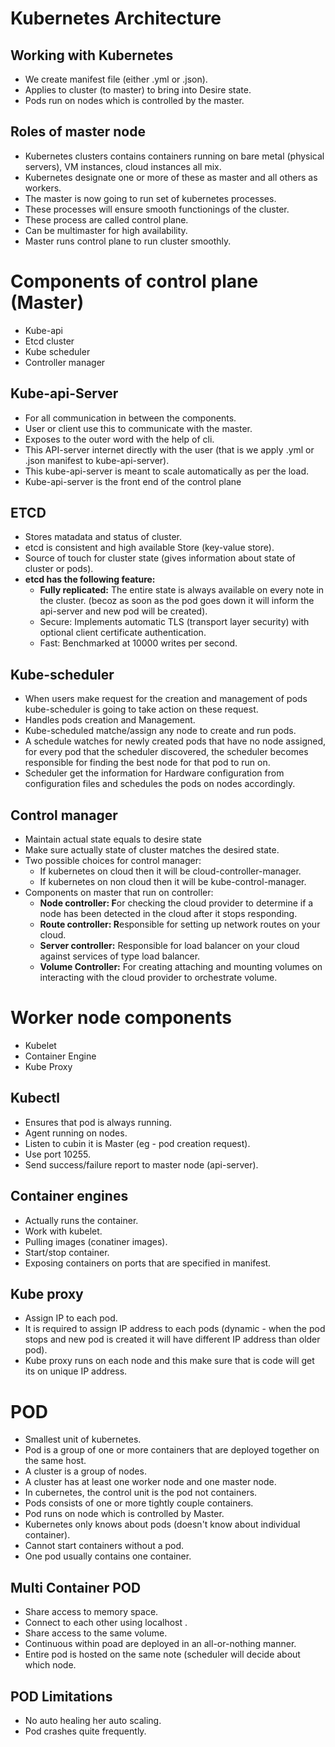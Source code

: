 # Kubernetes Architecture

## Working with Kubernetes

- We create manifest file (either .yml or .json).
- Applies to cluster (to master) to bring into Desire state.
- Pods run on nodes which is controlled by the master.

## Roles of master node

- Kubernetes clusters contains containers running on bare metal (physical servers), VM instances, cloud instances all mix.
- Kubernetes designate one or more of these as master and all others as workers.
- The master is now going to run set of kubernetes processes.
- These processes will ensure smooth functionings of the cluster.
- These process are called control plane.
- Can be multimaster for high availability.
- Master runs control plane to run cluster smoothly.

# Components of control plane (Master)

- Kube-api
- Etcd cluster
- Kube scheduler
- Controller manager

## Kube-api-Server

- For all communication in between the components.
- User or client use this to communicate with the master.
- Exposes to the outer word with the help of cli.
- This API-server internet directly with the user (that is we apply .yml or .json manifest to kube-api-server).
- This kube-api-server is meant to scale automatically as per the load.
- Kube-api-server is the front end of the control plane

## ETCD

- Stores matadata and status of cluster.
- etcd is consistent and high available Store (key-value store).
- Source of touch for cluster state (gives information about state of cluster or pods).
- **etcd has the following feature:**
    - **Fully replicated:** The entire state is always available on every note in the cluster. (becoz as soon as the pod goes down it will inform the api-server and new pod will be created).
    - Secure: Implements automatic TLS (transport layer security) with optional client certificate authentication.
    - Fast: Benchmarked at 10000 writes per second.

## Kube-scheduler

- When users make request for the creation and management of pods kube-scheduler is going to take action on these request.
- Handles pods creation and Management.
- Kube-scheduled matche/assign any node to create and run pods.
- A schedule watches for newly created pods that have no node assigned, for every pod that the scheduler discovered, the scheduler becomes responsible for finding the best node for that pod to run on.
- Scheduler get the information for Hardware configuration from configuration files and schedules the pods on nodes accordingly.

## Control manager

- Maintain actual state equals to desire state
- Make sure actually state of cluster matches the desired state.
- Two possible choices for control manager:
    - If kubernetes on cloud then it will be cloud-controller-manager.
    - If kubernetes on non cloud then it will be kube-control-manager.
- Components on master that run on controller:
    - **Node controller: F**or checking the cloud provider to determine if a node has been detected in the cloud after it stops responding.
    - **Route controller: R**esponsible for setting up network routes on your cloud.
    - **Server controller:** Responsible for load balancer on your cloud against services of type load balancer.
    - **Volume Controller:** For creating attaching and mounting volumes on interacting with the cloud provider to orchestrate volume.
    

# Worker node components

- Kubelet
- Container Engine
- Kube Proxy

## Kubectl

- Ensures that pod is always running.
- Agent running on nodes.
- Listen to cubin it is Master (eg - pod creation request).
- Use port 10255.
- Send success/failure report to master node (api-server).

## Container engines

- Actually runs the container.
- Work with kubelet.
- Pulling images (conatiner images).
- Start/stop container.
- Exposing containers on ports that are specified in manifest.

## Kube proxy

- Assign IP to each pod.
- It is required to assign IP address to each pods (dynamic - when the pod stops and new pod is created it will have different IP address than older pod).
- Kube proxy runs on each node and this make sure that is code will get its on unique IP address.

# POD

- Smallest unit of kubernetes.
- Pod is a group of one or more containers that are deployed together on the same host.
- A cluster is a group of nodes.
- A cluster has at least one  worker node and one master node.
- In cubernetes, the control unit is the pod not containers.
- Pods consists of one or more tightly couple containers.
- Pod runs on node which is controlled by Master.
- Kubernetes only knows about pods (doesn't know about individual container).
- Cannot start containers without a pod.
- One pod usually contains one container.

## Multi Container POD

- Share access to memory space.
- Connect to each other using localhost <container port>.
- Share access to the same volume.
- Continuous within poad are deployed in an all-or-nothing manner.
- Entire pod is hosted on the same note (scheduler will decide about which node.

## POD Limitations

- No auto healing her auto scaling.
- Pod crashes quite frequently.